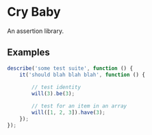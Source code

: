 # Cry Baby

An assertion library.

## Examples

```js
describe('some test suite', function () {
    it('should blah blah blah', function () {
        
        // test identity
        will(3).be(3);

        // test for an item in an array
        will([1, 2, 3]).have(3);
    });
});
```
